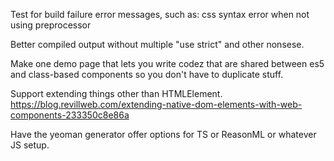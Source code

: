Test for build failure error messages, such as:
  css syntax error when not using preprocessor

Better compiled output without multiple "use strict" and other nonsese.

Make one demo page that lets you write codez that are shared between
es5 and class-based components so you don't have to duplicate stuff.

Support extending things other than HTMLElement.
  https://blog.revillweb.com/extending-native-dom-elements-with-web-components-233350c8e86a

Have the yeoman generator offer options for TS or ReasonML or whatever JS setup.
